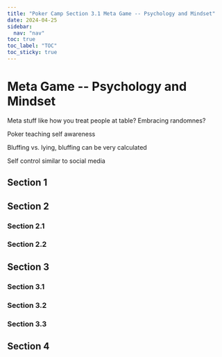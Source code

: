 ```yaml
---
title: "Poker Camp Section 3.1 Meta Game -- Psychology and Mindset"
date: 2024-04-25
sidebar:
  nav: "nav"
toc: true
toc_label: "TOC"
toc_sticky: true
---
```


# Meta Game -- Psychology and Mindset
Meta stuff like how you treat people at table? Embracing randomnes?

Poker teaching self awareness

Bluffing vs. lying, bluffing can be very calculated

Self control similar to social media

## Section 1

## Section 2
### Section 2.1
### Section 2.2


## Section 3
### Section 3.1
### Section 3.2
### Section 3.3

## Section 4
